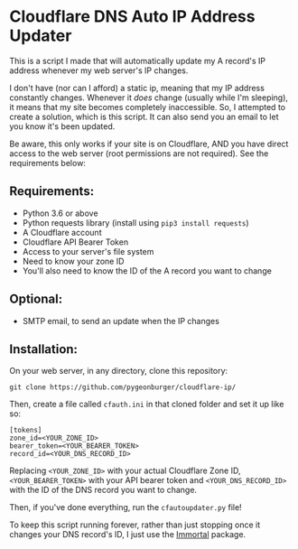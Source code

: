 # Cloudflare DNS Auto IP Address Updater

This is a script I made that will automatically update my A record's IP address whenever my web server's IP changes.

I don't have (nor can I afford) a static ip, meaning that my IP address constantly changes. Whenever it <i>does</i> change (usually while I'm sleeping), it means that my site becomes completely inaccessible. So, I attempted to create a solution, which is this script. It can also send you an email to let you know it's been updated.

Be aware, this only works if your site is on Cloudflare, AND you have direct access to the web server (root permissions are not required). See the requirements below:

<h2>Requirements:</h2>

  - Python 3.6 or above
  - Python requests library (install using `pip3 install requests`)
  - A Cloudflare account
  - Cloudflare API Bearer Token
  - Access to your server's file system
  - Need to know your zone ID
  - You'll also need to know the ID of the A record you want to change
  
  
<h2>Optional:</h2>

  - SMTP email, to send an update when the IP changes
  
 
<h2>Installation:</h2>

On your web server, in any directory, clone this repository:

    git clone https://github.com/pygeonburger/cloudflare-ip/
        
Then, create a file called `cfauth.ini` in that cloned folder and set it up like so:

    [tokens]
    zone_id=<YOUR_ZONE_ID>
    bearer_token=<YOUR_BEARER_TOKEN>
    record_id=<YOUR_DNS_RECORD_ID>
        
Replacing `<YOUR_ZONE_ID>` with your actual Cloudflare Zone ID, `<YOUR_BEARER_TOKEN>` with your API bearer token and `<YOUR_DNS_RECORD_ID>` with the ID of the DNS record you want to change.

Then, if you've done everything, run the `cfautoupdater.py` file!

To keep this script running forever, rather than just stopping once it changes your DNS record's ID, I just use the <a href="https://github.com/immortal/immortal">Immortal</a> package.
